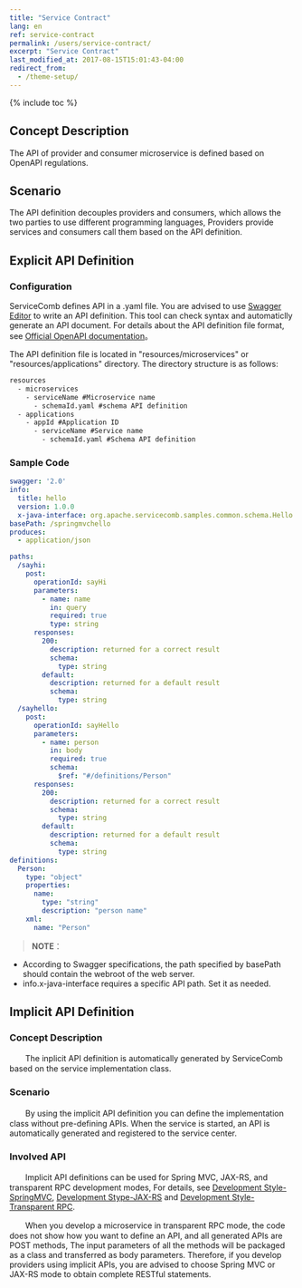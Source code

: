 ```yaml
---
title: "Service Contract"
lang: en
ref: service-contract
permalink: /users/service-contract/
excerpt: "Service Contract"
last_modified_at: 2017-08-15T15:01:43-04:00
redirect_from:
  - /theme-setup/
---
```


{% include toc %}
## Concept Description

The API of provider and consumer microservice is defined based on OpenAPI regulations.

## Scenario

The API definition decouples providers and consumers, which allows the two parties to use different programming languages, Providers provide services and consumers call them based on the API definition.

## Explicit API Definition

### Configuration

ServiceComb defines API in a .yaml file. You are advised to use [Swagger Editor](http://editor.swagger.io/#/) to write an API definition. This tool can check syntax and automaticlly generate an API document. For details about the API definition file format, see [ Official OpenAPI documentation](https://github.com/OAI/OpenAPI-Specification/blob/master/versions/2.0.md)。

The API definition file is located in "resources/microservices" or "resources/applications" directory. The directory structure is as follows:

```txt
resources
  - microservices
    - serviceName #Microservice name
      - schemaId.yaml #schema API definition
  - applications
    - appId #Application ID
      - serviceName #Service name
        - schemaId.yaml #Schema API definition
```

### Sample Code

```yaml
swagger: '2.0'
info:
  title: hello
  version: 1.0.0
  x-java-interface: org.apache.servicecomb.samples.common.schema.Hello
basePath: /springmvchello
produces:
  - application/json

paths:
  /sayhi:
    post:
      operationId: sayHi
      parameters:
        - name: name
          in: query
          required: true
          type: string
      responses:
        200:
          description: returned for a correct result
          schema:
            type: string
        default:
          description: returned for a default result
          schema:
            type: string
  /sayhello:
    post:
      operationId: sayHello
      parameters:
        - name: person
          in: body
          required: true
          schema:
            $ref: "#/definitions/Person"
      responses:
        200:
          description: returned for a correct result
          schema:
            type: string
        default:
          description: returned for a default result
          schema:
            type: string
definitions:
  Person:
    type: "object"
    properties:
      name:
        type: "string"
        description: "person name"
    xml:
      name: "Person"
```

> **NOTE**：  
- According to Swagger specifications, the path specified by basePath should contain the webroot of the web server.
- info.x-java-interface requires a specific API path. Set it as needed.

## Implicit API Definition
### Concept Description

　　The inplicit API definition is automatically generated by ServiceComb based on the service implementation class.

### Scenario

　　By using the implicit API definition you can define the implementation class without pre-defining APIs. When the service is started, an API is automatically generated and registered to the service center.

### Involved API

　　Implicit API definitions can be used for Spring MVC, JAX-RS, and transparent RPC development modes, For details, see [Development Style-SpringMVC](/users/develop-with-springmvc/), [Development Stype-JAX-RS](/users/develop-with-jax-rs/) and [Development Style-Transparent RPC](/users/develop-with-transparent-rpc/).

　　When you develop a microservice in transparent RPC mode, the code does not show how you want to define an API, and all generated APIs are POST methods, The input parameters of all the methods will be packaged as a class and transferred as body parameters. Therefore, if you develop providers using implicit APIs, you are advised to choose Spring MVC or JAX-RS mode to obtain complete RESTful statements.
